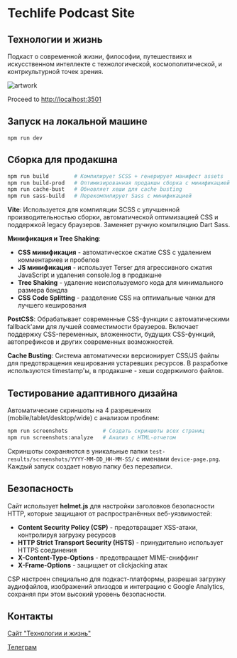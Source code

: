# Techlife Podcast Site
## Технологии и жизнь

Подкаст о современной жизни, философии, путешествиях и искусственном интеллекте с технологической, космополитической, и контркультурной точек зрения.

![artwork](https://www.techlifepodcast.com/images/og-techlife-artwork-1200.jpg)

Proceed to [http://localhost:3501](http://localhost:3501)

## Запуск на локальной машине

`npm run dev`

## Сборка для продакшна

```bash
npm run build        # Компилирует SCSS + генерирует манифест assets
npm run build-prod   # Оптимизированная продакшн сборка с минификацией
npm run cache-bust   # Обновляет хеши для cache busting
npm run sass-build   # Перекомпилирует Sass с минификацией
```

**Vite**: Используется для компиляции SCSS с улучшенной производительностью сборки, автоматической оптимизацией CSS и поддержкой legacy браузеров. Заменяет ручную компиляцию Dart Sass.

**Минификация и Tree Shaking**: 
- **CSS минификация** - автоматическое сжатие CSS с удалением комментариев и пробелов
- **JS минификация** - использует Terser для агрессивного сжатия JavaScript и удаления console.log в продакшне
- **Tree Shaking** - удаление неиспользуемого кода для минимального размера бандла
- **CSS Code Splitting** - разделение CSS на оптимальные чанки для лучшего кеширования

**PostCSS**: Обрабатывает современные CSS-функции с автоматическими fallback'ами для лучшей совместимости браузеров. Включает поддержку CSS-переменных, вложенности, будущих CSS-функций, автопрефиксов и других современных возможностей.

**Cache Busting**: Система автоматически версионирует CSS/JS файлы для предотвращения кеширования устаревших ресурсов. В разработке используются timestamp'ы, в продакшне - хеши содержимого файлов.

## Тестирование адаптивного дизайна

Автоматические скриншоты на 4 разрешениях (mobile/tablet/desktop/wide) с анализом проблем:

```bash
npm run screenshots           # Создать скриншоты всех страниц
npm run screenshots:analyze   # Анализ с HTML-отчетом
```

Скриншоты сохраняются в уникальные папки `test-results/screenshots/YYYY-MM-DD_HH-MM-SS/` с именами `device-page.png`. Каждый запуск создает новую папку без перезаписи.

## Безопасность

Сайт использует **helmet.js** для настройки заголовков безопасности HTTP, которые защищают от распространённых веб-уязвимостей:

- **Content Security Policy (CSP)** - предотвращает XSS-атаки, контролируя загрузку ресурсов
- **HTTP Strict Transport Security (HSTS)** - принудительно использует HTTPS соединения
- **X-Content-Type-Options** - предотвращает MIME-сниффинг
- **X-Frame-Options** - защищает от clickjacking атак

CSP настроен специально для подкаст-платформы, разрешая загрузку аудиофайлов, изображений эпизодов и интеграцию с Google Analytics, сохраняя при этом высокий уровень безопасности.

## Контакты

[Сайт "Технологии и жизнь"](https://www.techlifepodcast.com/about)

[Телеграм](https://t.me/techlifepodcast)
